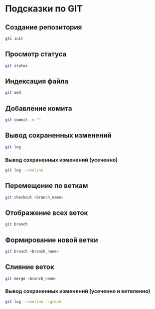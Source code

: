# Подсказки по GIT

## Создание репозитория
```sh
gti init
```
## Просмотр статуса
```sh
git status
```
## Индексация файла
```sh
git add
```
## Добавление комита
```sh
git commit -m ""
```
## Вывод сохраненных изменений
```sh
git log
```
### Вывод сохраненных изменений (усеченно)
```sh
git log --oneline
```

## Перемещение по веткам
```sh
git checkout <branch_name>
```

## Отображение всех веток
```sh
git branch 
```

## Формирование новой ветки
```sh
git branch <branch_name>
```

## Слияние веток
```sh
git merge <branch_name>
```

### Вывод сохраненных изменений (усеченно и ветвленно)
```sh
git log --oneline --graph
```